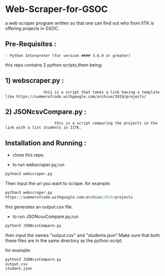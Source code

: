 # Web-Scraper-for-GSOC
a web scraper program written so that one can find out who from IITK is offering projects in GSOC.

## Pre-Requisites : 
    - Python Interpreter (for version #### 3.6.9 or greater)

this repo contains 2 python scripts,them being:

## 1) webscraper.py :
                     this is a script that takes a link having a template like https://summerofcode.withgoogle.com/archive/2019/projects/
                     
## 2) JSONcsvCompare.py :
                          this is a script comparing the projects in the link with a list students in IITK.
                      
## Installation and Running :

- clone this repo.

- to run webscraper.py,run

```python
python3 webscraper.py
```
   Then input the url you want to scrape.
   for example:
```python
python3 webscraper.py
https://summerofcode.withgoogle.com/archive/2019/projects
```
this generates an output.csv file. 

- to run JSONcsvCompare.py,run

```python
python3 JSONcsvCompare.py
```
then input the names "output.csv" and "students.json".Make sure that both these files are in the same directory as the python script.

for example:
```python
python3 JSONcsvCompare.py
output.csv
student.json
```  
                       
                     
